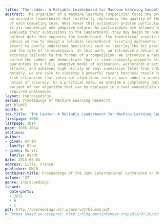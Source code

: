 ```yaml
---
title: 'The Ladder: A Reliable Leaderboard for Machine Learning Competitions'
abstract: The organizer of a machine learning competition faces the problem of maintaining
  an accurate leaderboard that faithfully represents the quality of the best submission
  of each competing team. What makes this estimation problem particularly challenging
  is its sequential and adaptive nature. As participants are allowed to repeatedly
  evaluate their submissions on the leaderboard, they may begin to overfit to the
  holdout data that supports the leaderboard. Few theoretical results give actionable
  advice on how to design a reliable leaderboard. Existing approaches therefore often
  resort to poorly understood heuristics such as limiting the bit precision of answers
  and the rate of re-submission. In this work, we introduce a notion of leaderboard
  accuracy tailored to the format of a competition. We introduce a natural algorithm
  called the Ladder and demonstrate that it simultaneously supports strong theoretical
  guarantees in a fully adaptive model of estimation, withstands practical adversarial
  attacks, and achieves high utility on real submission files from a Kaggle competition.
  Notably, we are able to sidestep a powerful recent hardness result for adaptive
  risk estimation that rules out algorithms such as ours under a seemingly very similar
  notion of accuracy. On a practical note, we provide a completely parameter-free
  variant of our algorithm that can be deployed in a real competition with no tuning
  required whatsoever.
layout: inproceedings
series: Proceedings of Machine Learning Research
id: blum15
month: 0
tex_title: 'The Ladder: A Reliable Leaderboard for Machine Learning Competitions'
firstpage: 1006
lastpage: 1014
page: 1006-1014
sections: 
author:
- given: Avrim
  family: Blum
- given: Moritz
  family: Hardt
date: 2015-06-01
address: Lille, France
publisher: PMLR
container-title: Proceedings of the 32nd International Conference on Machine Learning
volume: '37'
genre: inproceedings
issued:
  date-parts:
  - 2015
  - 6
  - 1
pdf: http://proceedings.mlr.press/v37/blum15.pdf
# Format based on citeproc: http://blog.martinfenner.org/2013/07/30/citeproc-yaml-for-bibliographies/
---
```

